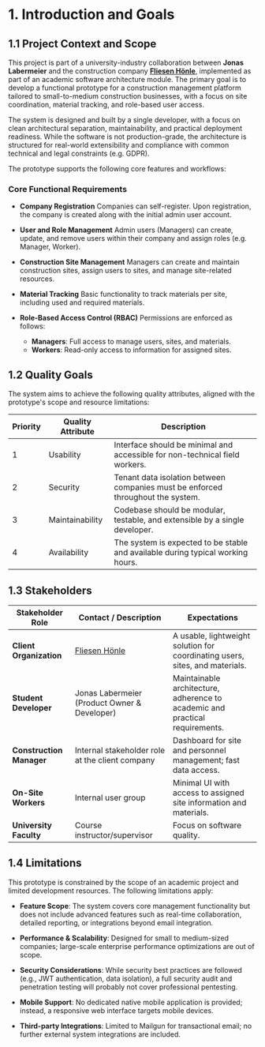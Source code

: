# 1. Introduction and Goals

## 1.1 Project Context and Scope

This project is part of a university-industry collaboration between **Jonas Labermeier** and the construction company **[Fliesen Hönle](https://www.fliesen-hoenle.de/)**, implemented as part of an academic software architecture module. The primary goal is to develop a functional prototype for a construction management platform tailored to small-to-medium construction businesses, with a focus on site coordination, material tracking, and role-based user access.

The system is designed and built by a single developer, with a focus on clean architectural separation, maintainability, and practical deployment readiness. While the software is not production-grade, the architecture is structured for real-world extensibility and compliance with common technical and legal constraints (e.g. GDPR).

The prototype supports the following core features and workflows:

### Core Functional Requirements

* **Company Registration**
  Companies can self-register. Upon registration, the company is created along with the initial admin user account.

* **User and Role Management**
  Admin users (Managers) can create, update, and remove users within their company and assign roles (e.g. Manager, Worker).

* **Construction Site Management**
  Managers can create and maintain construction sites, assign users to sites, and manage site-related resources.

* **Material Tracking**
  Basic functionality to track materials per site, including used and required materials.

* **Role-Based Access Control (RBAC)**
  Permissions are enforced as follows:

  * **Managers**: Full access to manage users, sites, and materials.
  * **Workers**: Read-only access to information for assigned sites.

## 1.2 Quality Goals

The system aims to achieve the following quality attributes, aligned with the prototype's scope and resource limitations:

| Priority | Quality Attribute | Description                                                                     |
| -------- | ----------------- | ------------------------------------------------------------------------------- |
| 1        | Usability         | Interface should be minimal and accessible for non-technical field workers.     |
| 2        | Security          | Tenant data isolation between companies must be enforced throughout the system. |
| 3        | Maintainability   | Codebase should be modular, testable, and extensible by a single developer.     |
| 4        | Availability      | The system is expected to be stable and available during typical working hours. |

## 1.3 Stakeholders

| Stakeholder Role         | Contact / Description                           | Expectations                                                                 |
| ------------------------ | ----------------------------------------------- | ---------------------------------------------------------------------------- |
| **Client Organization**  | [Fliesen Hönle](https://www.fliesen-hoenle.de/) | A usable, lightweight solution for coordinating users, sites, and materials. |
| **Student Developer**    | Jonas Labermeier (Product Owner & Developer)    | Maintainable architecture, adherence to academic and practical requirements. |
| **Construction Manager** | Internal stakeholder role at the client company | Dashboard for site and personnel management; fast data access.               |
| **On-Site Workers**      | Internal user group                             | Minimal UI with access to assigned site information and materials.           |
| **University Faculty**   | Course instructor/supervisor                    | Focus on software quality.                |

## 1.4 Limitations

This prototype is constrained by the scope of an academic project and limited development resources. The following limitations apply:

* **Feature Scope**:
  The system covers core management functionality but does not include advanced features such as real-time collaboration, detailed reporting, or integrations beyond email integration.

* **Performance & Scalability**:
  Designed for small to medium-sized companies; large-scale enterprise performance optimizations are out of scope.

* **Security Considerations**:
  While security best practices are followed (e.g., JWT authentication, data isolation), a full security audit and penetration testing will probably not cover professional pentesting.

* **Mobile Support**:
  No dedicated native mobile application is provided; instead, a responsive web interface targets mobile devices.

* **Third-party Integrations**:
  Limited to Mailgun for transactional email; no further external system integrations are included.
